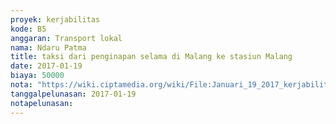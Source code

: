 ```yaml
---
proyek: kerjabilitas
kode: B5
anggaran: Transport lokal
nama: Ndaru Patma
title: taksi dari penginapan selama di Malang ke stasiun Malang
date: 2017-01-19
biaya: 50000
nota: "https://wiki.ciptamedia.org/wiki/File:Januari_19_2017_kerjabilitas_B5_taksi_rumah_stasiun_ndaru.jpg"
tanggalpelunasan: 2017-01-19
notapelunasan:
---
```

